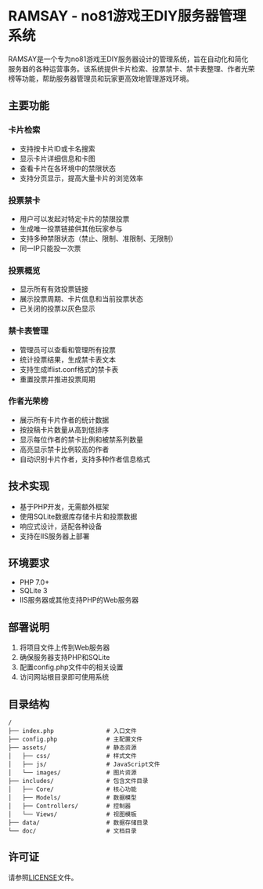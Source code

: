 # RAMSAY - no81游戏王DIY服务器管理系统

RAMSAY是一个专为no81游戏王DIY服务器设计的管理系统，旨在自动化和简化服务器的各种运营事务。该系统提供卡片检索、投票禁卡、禁卡表整理、作者光荣榜等功能，帮助服务器管理员和玩家更高效地管理游戏环境。

## 主要功能

### 卡片检索
- 支持按卡片ID或卡名搜索
- 显示卡片详细信息和卡图
- 查看卡片在各环境中的禁限状态
- 支持分页显示，提高大量卡片的浏览效率

### 投票禁卡
- 用户可以发起对特定卡片的禁限投票
- 生成唯一投票链接供其他玩家参与
- 支持多种禁限状态（禁止、限制、准限制、无限制）
- 同一IP只能投一次票

### 投票概览
- 显示所有有效投票链接
- 展示投票周期、卡片信息和当前投票状态
- 已关闭的投票以灰色显示

### 禁卡表管理
- 管理员可以查看和管理所有投票
- 统计投票结果，生成禁卡表文本
- 支持生成lflist.conf格式的禁卡表
- 重置投票并推进投票周期

### 作者光荣榜
- 展示所有卡片作者的统计数据
- 按投稿卡片数量从高到低排序
- 显示每位作者的禁卡比例和被禁系列数量
- 高亮显示禁卡比例较高的作者
- 自动识别卡片作者，支持多种作者信息格式

## 技术实现

- 基于PHP开发，无需额外框架
- 使用SQLite数据库存储卡片和投票数据
- 响应式设计，适配各种设备
- 支持在IIS服务器上部署

## 环境要求

- PHP 7.0+
- SQLite 3
- IIS服务器或其他支持PHP的Web服务器

## 部署说明

1. 将项目文件上传到Web服务器
2. 确保服务器支持PHP和SQLite
3. 配置config.php文件中的相关设置
4. 访问网站根目录即可使用系统

## 目录结构

```
/
├── index.php               # 入口文件
├── config.php              # 主配置文件
├── assets/                 # 静态资源
│   ├── css/                # 样式文件
│   ├── js/                 # JavaScript文件
│   └── images/             # 图片资源
├── includes/               # 包含文件目录
│   ├── Core/               # 核心功能
│   ├── Models/             # 数据模型
│   ├── Controllers/        # 控制器
│   └── Views/              # 视图模板
├── data/                   # 数据存储目录
└── doc/                    # 文档目录
```

## 许可证

请参照[LICENSE](LICENSE)文件。
